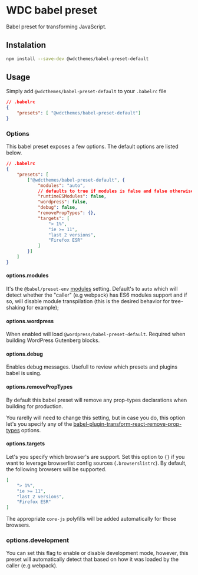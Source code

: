 # WDC babel preset
Babel preset for transforming JavaScript.

## Instalation

```sh
npm install --save-dev @wdcthemes/babel-preset-default
```

## Usage

Simply add `@wdcthemes/babel-preset-default` to your `.babelrc` file
```json
// .babelrc
{
    "presets": [ "@wdcthemes/babel-preset-default"]
}
```

### Options
This babel preset exposes a few options. The default options are listed below.

```json
// .babelrc
{
    "presets": [
        ["@wdcthemes/babel-preset-default", {
            "modules": "auto",
            // defaults to true if modules is false and false otherwise.
            "runtimeESModules": false,
            "wordpress": false,
            "debug": false,
            "removePropTypes": {},
            "targets": [
                "> 1%",
                "ie >= 11",
                "last 2 versions",
                "Firefox ESR"
            ]
        }]
    ]
}
```

#### options.modules
It's the `@babel/preset-env` [modules](https://babeljs.io/docs/en/babel-preset-env#modules) setting. Default's to `auto` which will detect whether the "caller" (e.g webpack) has ES6 modules support and if so, will disable module transpilation (this is the desired behavior for tree-shaking for example);

#### options.wordpress
When enabled will load `@wordpress/babel-preset-default`. Required when building WordPress Gutenberg blocks.

#### options.debug
Enables debug messages. Usefull to review which presets and plugins babel is using.

#### options.removePropTypes
By default this babel preset will remove any prop-types declarations when building for production.

You rarelly will need to change this setting, but in case you do, this option let's you specify any of the [babel-plugin-transform-react-remove-prop-types](https://github.com/oliviertassinari/babel-plugin-transform-react-remove-prop-types) options. 

#### options.targets

Let's you specify which browser's are support. Set this option to `{}` if you want to leverage browserlist config sources (`.browserslistrc`). By default, the following browsers will be supported.

```json
[
    "> 1%",
    "ie >= 11",
    "last 2 versions",
    "Firefox ESR"
]
```

The appropriate `core-js` polyfills will be added automatically for those browsers.

### options.development
You can set this flag to enable or disable development mode, however, this preset will automatically detect that based on how it was loaded by the caller (e.g webpack).
